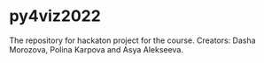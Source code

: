 # py4viz2022
The repository for hackaton project for the course.
Creators: Dasha Morozova, Polina Karpova and Asya Alekseeva.
